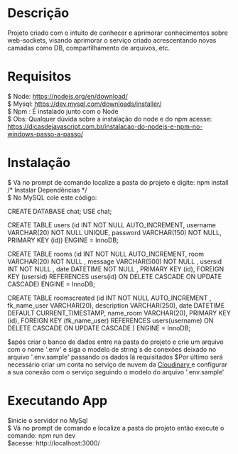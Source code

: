 # Descrição
Projeto criado com o intuito de conhecer e aprimorar 
conhecimentos sobre web-sockets, visando aprimorar o 
serviço criado acrescentando novas camadas como DB, compartilhamento de arquivos, etc.


# Requisitos
$ Node: https://nodejs.org/en/download/ <br />
$ Mysql: https://dev.mysql.com/downloads/installer/ <br />
$ Npm : É instalado junto com o Node <br />
$ Obs: Qualquer dúvida sobre a instalação do node
e do npm acesse: https://dicasdejavascript.com.br/instalacao-do-nodejs-e-npm-no-windows-passo-a-passo/

# Instalação
$ Vá no prompt de comando localize a pasta do projeto e digite: npm install  /* Instalar Dependências */ <br />
$ No MySQL cole este código:

CREATE DATABASE chat;
USE chat;

CREATE TABLE  users (id INT NOT NULL AUTO_INCREMENT, username VARCHAR(20) NOT NULL UNIQUE, password VARCHAR(150) NOT NULL,
PRIMARY KEY  (id)) ENGINE = InnoDB;

CREATE TABLE rooms
 (id INT NOT NULL AUTO_INCREMENT, room VARCHAR(20) NOT NULL , message VARCHAR(500) NOT NULL ,
 usersid INT NOT NULL , date DATETIME NOT NULL , PRIMARY KEY (id),
FOREIGN KEY (usersid) REFERENCES users(id) ON DELETE CASCADE ON UPDATE CASCADE) ENGINE = InnoDB;

CREATE TABLE roomscreated 
    (id INT NOT NULL AUTO_INCREMENT , fk_name_user VARCHAR(20),
    description VARCHAR(250), date DATETIME DEFAULT CURRENT_TIMESTAMP, name_room VARCHAR(20), PRIMARY KEY (id), 
    FOREIGN KEY (fk_name_user) REFERENCES users(username) ON DELETE CASCADE ON UPDATE CASCADE ) ENGINE = InnoDB;

$após criar o banco de dados entre na pasta do projeto e crie um arquivo com o nome '.env' e siga 
o modelo de string´s de conexões deixado no arquivo '.env.sample' passando os dados lá requisitados
$Por último será necessário criar um conta no serviço de nuvem da <a href="http://example.com/" target="_blank">Cloudinary </a>
e configurar a sua conexão com o serviço seguindo o modelo do arquivo '.env.sample'

# Executando App
$inicie o servidor no MySql
<br />
$ Vá no prompt de comando e localize a pasta do projeto então execute o comando:  npm run dev
<br /> 
$acesse: http://localhost:3000/
